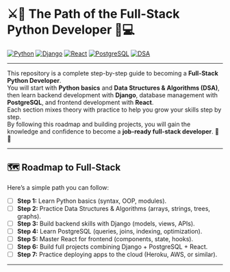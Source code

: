  
 # ⚔️🚀 The Path of the Full-Stack Python Developer 🐍💻

[![Python](https://img.shields.io/badge/Python-3.x-blue?logo=python&logoColor=white)](https://www.python.org/)
[![Django](https://img.shields.io/badge/Django-Backend-darkgreen?logo=django&logoColor=white)](https://www.djangoproject.com/)
[![React](https://img.shields.io/badge/React-Frontend-61DAFB?logo=react&logoColor=black)](https://react.dev/)
[![PostgreSQL](https://img.shields.io/badge/PostgreSQL-Database-316192?logo=postgresql&logoColor=white)](https://www.postgresql.org/)
[![DSA](https://img.shields.io/badge/Data%20Structures%20&%20Algorithms-brightgreen)](#)

---

This repository is a complete step-by-step guide to becoming a **Full-Stack Python Developer**.  
You will start with **Python basics** and **Data Structures & Algorithms (DSA)**, then learn backend development with **Django**, database management with **PostgreSQL**, and frontend development with **React**.  
Each section mixes theory with practice to help you grow your skills step by step.  
By following this roadmap and building projects, you will gain the knowledge and confidence to become a **job-ready full-stack developer**. 🚀🔥


---

## 🗺️ Roadmap to Full-Stack

Here’s a simple path you can follow:

- [ ] **Step 1:** Learn Python basics (syntax, OOP, modules).  
- [ ] **Step 2:** Practice Data Structures & Algorithms (arrays, strings, trees, graphs).  
- [ ] **Step 3:** Build backend skills with Django (models, views, APIs).  
- [ ] **Step 4:** Learn PostgreSQL (queries, joins, indexing, optimization).  
- [ ] **Step 5:** Master React for frontend (components, state, hooks).  
- [ ] **Step 6:** Build full projects combining Django + PostgreSQL + React.  
- [ ] **Step 7:** Practice deploying apps to the cloud (Heroku, AWS, or similar).  

---

   
